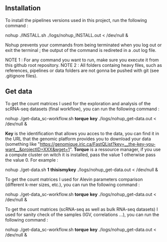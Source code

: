 ## Installation

To install the pipelines versions used in this project, run the following command :

nohup ./INSTALL.sh ./logs/nohup_INSTALL.out < /dev/null &

Nohup prevents your commands from being terminated when you log out or exit the terminal ; the output of the command is redireted in a .out log file.


NOTE 1 : For any command you want to run, make sure you execute it from this github root repository.
NOTE 2 : All folders containg heavy files, such as references, pipelines or data folders are not gonna be pushed with git (see .gitignore files).



## Get data

To get the count matrices I used for the exploration and analysis of the scRNA-seq datasets (final workflow), you can run the following command :

nohup ./get-data_sc-workflow.sh __torque__ __key__ ./logs/nohup_get-data.out < /dev/null &

__Key__ is the identification that allows you acces to the data, you can find it in the URL that the genomic platform provides you to download your data (something like "https://genomique.iric.ca/FastQList?key=__the-key-you-want__&projectID=XXX&wget=1". __Torque__ is a ressource manager, if you use a compute cluster on witch it is installed, pass the value 1 otherwise pass the value 0. For example :

nohup ./get-data.sh __1__ __thisismykey__ ./logs/nohup_get-data.out < /dev/null &


To get the count matrices I used for Alevin parameters comparison (different k-mer sizes, etc.), you can run the following command :

nohup ./get-data_sc-workflow.sh __torque__ __key__ ./logs/nohup_get-data.out < /dev/null &


To get the count matrices (scRNA-seq as well as bulk RNA-seq datasets) I used for sanity check of the samples (IGV, correlations ...), you can run the following command :

nohup ./get-data_sc-workflow.sh __torque__ __key__ ./logs/nohup_get-data.out < /dev/null &


